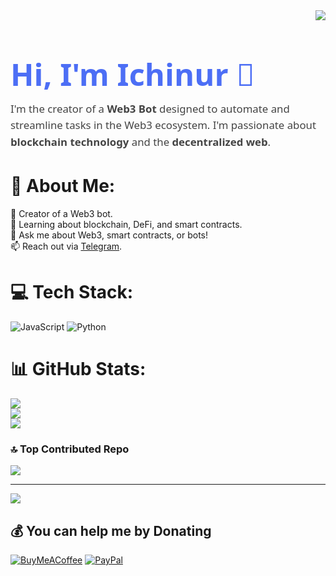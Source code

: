 <img align="right" src="https://visitor-badge.laobi.icu/badge?page_id=ichinur.ichinur&left_color=royalblue&right_color=black" />

<h1 style="font-size: 3.5em; color: #4c6ef5; font-family: 'Segoe UI', sans-serif; margin-bottom: 10px;">Hi, I'm Ichinur 👋</h1>

<p style="font-size: 1.2em; color: #444; font-family: 'Segoe UI', sans-serif; margin-top: 5px; line-height: 1.6; max-width: 800px; margin-bottom: 20px;">
  I'm the creator of a <strong>Web3 Bot</strong> designed to automate and streamline tasks in the Web3 ecosystem. 
  I'm passionate about <strong>blockchain technology</strong> and the <strong>decentralized web</strong>.
</p>

# 💫 About Me:
🔭 Creator of a Web3 bot.<br>🌱 Learning about blockchain, DeFi, and smart contracts.<br>💬 Ask me about Web3, smart contracts, or bots!<br>📫 Reach out via [Telegram](https://t.me/litbrother).


# 💻 Tech Stack:
![JavaScript](https://img.shields.io/badge/javascript-%23323330.svg?style=for-the-badge&logo=javascript&logoColor=%23F7DF1E) ![Python](https://img.shields.io/badge/python-3670A0?style=for-the-badge&logo=python&logoColor=ffdd54)
# 📊 GitHub Stats:
![](https://github-readme-stats.vercel.app/api?username=ichinur&theme=dark&hide_border=false&include_all_commits=false&count_private=false)<br/>
![](https://github-readme-streak-stats.herokuapp.com/?user=ichinur&theme=dark&hide_border=false)<br/>
![](https://github-readme-stats.vercel.app/api/top-langs/?username=ichinur&theme=dark&hide_border=false&include_all_commits=false&count_private=false&layout=compact)

### 🔝 Top Contributed Repo
![](https://github-contributor-stats.vercel.app/api?username=ichinur&limit=5&theme=dark&combine_all_yearly_contributions=true)

---
[![](https://visitcount.itsvg.in/api?id=ichinur&icon=0&color=0)](https://visitcount.itsvg.in)

  ## 💰 You can help me by Donating
  [![BuyMeACoffee](https://img.shields.io/badge/Buy%20Me%20a%20Coffee-ffdd00?style=for-the-badge&logo=buy-me-a-coffee&logoColor=black)](https://buymeacoffee.com/https://saweria.co/litbrother) [![PayPal](https://img.shields.io/badge/PayPal-00457C?style=for-the-badge&logo=paypal&logoColor=white)](https://paypal.me/ichinurahman) 

  
<!-- Proudly created with GPRM ( https://gprm.itsvg.in ) -->

